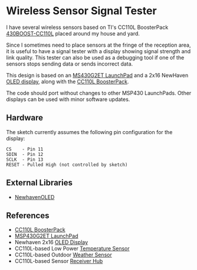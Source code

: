 Wireless Sensor Signal Tester
=============================

I have several wireless sensors based on TI's CC110L BoosterPack [430BOOST-CC110L][1] placed around my house and yard.

Since I sometimes need to place sensors at the fringe of the reception area, it is useful to have a signal tester with a display showing signal strength and link quality. This tester can also be used as a debugging tool if one of the sensors stops sending data or sends incorrect data.

This design is based on an [MS430G2ET LaunchPad][2] and a 2x16 NewHaven [OLED display][3], along with the [CC110L BoosterPack][1].

The code should port without changes to other MSP430 LaunchPads. Other displays can be used with minor software updates.

## Hardware ##
The sketch currently assumes the following pin configuration for the display:

    CS    - Pin 11
    SDIN  - Pin 12
    SCLK  - Pin 13
    RESET - Pulled High (not controlled by sketch)



## External Libraries ##
* [NewhavenOLED][4]


## References ##
* [CC110L BoosterPack][1]
* [MSP430G2ET LaunchPad][2]
* Newhaven 2x16 [OLED Display][3]
* CC110L-based Low Power [Temperature Sensor][5]
* CC110L-based Outdoor [Weather Sensor][6]
* CC110L-based Sensor [Receiver Hub][7]

[1]: http://www.ti.com/tool/430BOOST-CC110L
[2]: http://www.ti.com/tool/MSP-EXP430G2ET
[3]: https://www.newhavendisplay.com/specs/NHD-0216CW-AY3.pdf
[4]: https://gitlab.com/Andy4495/NewhavenOLED
[5]: https://gitlab.com/Andy4495/MSP430G2-Temp_Sensor
[6]: https://gitlab.com/Andy4495/Outdoor-Weather-Sensor
[7]: https://gitlab.com/Andy4495/Sensor-Receiver

